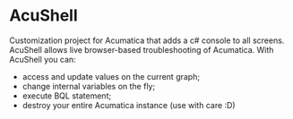 # AcuShell

Customization project for Acumatica that adds a c# console to all screens. AcuShell allows live browser-based troubleshooting of Acumatica.
With AcuShell you can:
- access and update values on the current graph;
- change internal variables on the fly;
- execute BQL statement;
- destroy your entire Acumatica instance (use with care :D)
